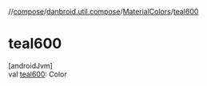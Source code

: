 //[compose](../../../index.md)/[danbroid.util.compose](../index.md)/[MaterialColors](index.md)/[teal600](teal600.md)

# teal600

[androidJvm]\
val [teal600](teal600.md): Color
